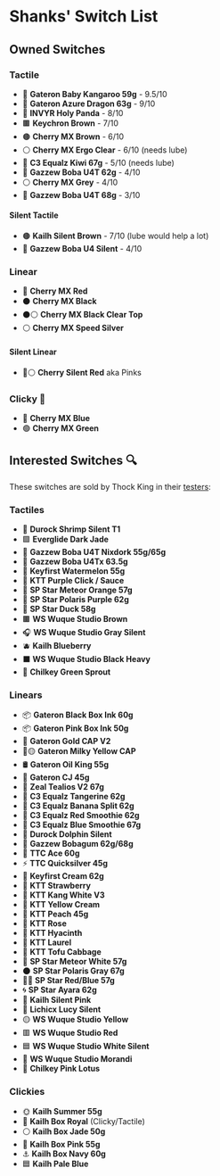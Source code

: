 # Shanks' Switch List

## Owned Switches

### Tactile

- 🦘 **Gateron Baby Kangaroo 59g** - 9.5/10
- 🐉 **Gateron Azure Dragon 63g** - 9/10
- 🐼 **INVYR Holy Panda** - 8/10
- 🟫 **Keychron Brown** - 7/10
- 🟤 **Cherry MX Brown** - 6/10
- ⚪ **Cherry MX Ergo Clear** - 6/10 (needs lube)
- 🥝 **C3 Equalz Kiwi 67g** - 5/10 (needs lube)
- 🧋 **Gazzew Boba U4T 62g** - 4/10
- ⚪ **Cherry MX Grey** - 4/10
- 🧋 **Gazzew Boba U4T 68g** - 3/10

#### Silent Tactile

- 🟤 **Kailh Silent Brown** - 7/10 (lube would help a lot)
- 🧋 **Gazzew Boba U4 Silent** - 4/10

### Linear

- 🔴 **Cherry MX Red**
- ⚫ **Cherry MX Black**
- ⚫⚪ **Cherry MX Black Clear Top**
- ⚪ **Cherry MX Speed Silver**

#### Silent Linear

- 🔴⚪ **Cherry Silent Red** aka Pinks

### Clicky 🤢

- 🔵 **Cherry MX Blue**
- 🟢 **Cherry MX Green**

## Interested Switches 🔍

These switches are sold by Thock King in their [testers](https://www.thockking.com/collections/switch-tester):

### Tactiles

- 🍤 **Durock Shrimp Silent T1**
- 🟩 **Everglide Dark Jade**
- 🧋 **Gazzew Boba U4T Nixdork 55g/65g**
- 🧋 **Gazzew Boba U4Tx 63.5g**
- 🍉 **Keyfirst Watermelon 55g**
- 🍇 **KTT Purple Click / Sauce**
- 🍊 **SP Star Meteor Orange 57g**
- 🔮 **SP Star Polaris Purple 62g**
- 🦆 **SP Star Duck 58g**
- 🟫 **WS Wuque Studio Brown**
- 🎧 **WS Wuque Studio Gray Silent**
- 🫐 **Kailh Blueberry**
- ⬛ **WS Wuque Studio Black Heavy**
- 🌱 **Chilkey Green Sprout**

### Linears

- 📦 **Gateron Black Box Ink 60g**
- 📦 **Gateron Pink Box Ink 50g**
- 🥇 **Gateron Gold CAP V2**
- 🥛🟡 **Gateron Milky Yellow CAP**
- 🛢️ **Gateron Oil King 55g**
- 👑 **Gateron CJ 45g**
- 🦚 **Zeal Tealios V2 67g**
- 🍊 **C3 Equalz Tangerine 62g**
- 🍌 **C3 Equalz Banana Split 62g**
- 🥤 **C3 Equalz Red Smoothie 62g**
- 🥶 **C3 Equalz Blue Smoothie 67g**
- 🐬 **Durock Dolphin Silent**
- 🧋 **Gazzew Bobagum 62g/68g**
- 🎯 **TTC Ace 60g**
- ⚡ **TTC Quicksilver 45g**
- 🍦 **Keyfirst Cream 62g**
- 🍓 **KTT Strawberry**
- 🦘 **KTT Kang White V3**
- 🍺 **KTT Yellow Cream**
- 🍑 **KTT Peach 45g**
- 🌹 **KTT Rose**
- 🌸 **KTT Hyacinth**
- 🍃 **KTT Laurel**
- 🥬 **KTT Tofu Cabbage**
- 🌌 **SP Star Meteor White 57g**
- 🌑 **SP Star Polaris Gray 67g**
- 🔵🔴 **SP Star Red/Blue 57g**
- 🌀 **SP Star Ayara 62g**
- 🌸 **Kailh Silent Pink**
- 👒 **Lichicx Lucy Silent**
- 🟡 **WS Wuque Studio Yellow**
- 🟥 **WS Wuque Studio Red**
- 🟦 **WS Wuque Studio White Silent**
- 🎨 **WS Wuque Studio Morandi**
- 🌸 **Chilkey Pink Lotus**

### Clickies

- 🌞 **Kailh Summer 55g**
- 🏰 **Kailh Box Royal** (Clicky/Tactile)
- ⚪ **Kailh Box Jade 50g**
- 🌸 **Kailh Box Pink 55g**
- ⚓ **Kailh Box Navy 60g**
- 🟦 **Kailh Pale Blue**